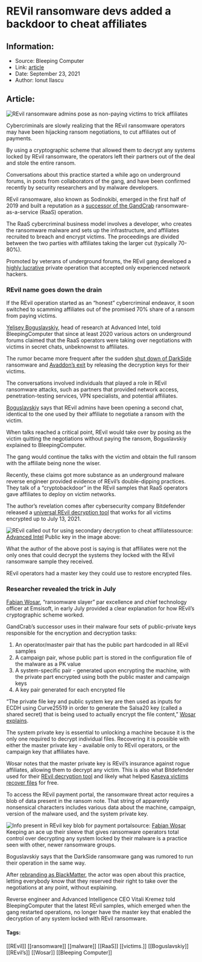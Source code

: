 # REVil ransomware devs added a backdoor to cheat affiliates
### 

## Information:
+ Source: Bleeping Computer
+ Link: [article](https://www.bleepingcomputer.com/news/security/revil-ransomware-devs-added-a-backdoor-to-cheat-affiliates/)
+ Date: September 23, 2021
+ Author: Ionut Ilascu


## Article:
![REvil ransomware admins pose as non-paying victims to trick affiliates](https://www.bleepstatic.com/content/hl-images/2020/06/02/REvil1.jpg)


Cybercriminals are slowly realizing that the REvil ransomware operators may have been hijacking ransom negotiations, to cut affiliates out of payments.


By using a cryptographic scheme that allowed them to decrypt any systems locked by REvil ransomware, the operators left their partners out of the deal and stole the entire ransom.


Conversations about this practice started a while ago on underground forums, in posts from collaborators of the gang, and have been confirmed recently by security researchers and by malware developers.


REvil ransomware, also known as Sodinokibi, emerged in the first half of 2019 and built a reputation as a [successor of the GandCrab](https://www.bleepingcomputer.com/news/security/shared-code-links-sodinokibi-to-gandcrab-minus-the-fun-and-games/) ransomware-as-a-service (RaaS) operation.


The RaaS cybercriminal business model involves a developer, who creates the ransomware malware and sets up the infrastructure, and affiliates recruited to breach and encrypt victims. The proceedings are divided between the two parties with affiliates taking the larger cut (typically 70-80%). 


Promoted by veterans of underground forums, the REvil gang developed a [highly lucrative](https://www.bleepingcomputer.com/news/security/a-look-inside-the-highly-profitable-sodinokibi-ransomware-business/) private operation that accepted only experienced network hackers.


### REvil name goes down the drain


If the REvil operation started as an “honest” cybercriminal endeavor, it soon switched to scamming affiliates out of the promised 70% share of a ransom from paying victims.


[Yelisey Boguslavskiy](https://twitter.com/y_advintel), head of research at Advanced Intel, told BleepingComputer that since at least 2020 various actors on underground forums claimed that the RaaS operators were taking over negotiations with victims in secret chats, unbeknownst to affiliates.


The rumor became more frequent after the sudden [shut down of DarkSide](https://www.bleepingcomputer.com/news/security/darkside-ransomware-servers-reportedly-seized-operation-shuts-down/) ransomware and [Avaddon’s exit](https://www.bleepingcomputer.com/news/security/avaddon-ransomware-shuts-down-and-releases-decryption-keys/) by releasing the decryption keys for their victims.


The conversations involved individuals that played a role in REvil ransomware attacks, such as partners that provided network access, penetration-testing services, VPN specialists, and potential affiliates.


[Boguslavskiy](https://twitter.com/y_advintel) says that REvil admins have been opening a second chat, identical to the one used by their affiliate to negotiate a ransom with the victim.


When talks reached a critical point, REvil would take over by posing as the victim quitting the negotiations without paying the ransom, Boguslavskiy explained to BleepingComputer.


The gang would continue the talks with the victim and obtain the full ransom with the affiliate being none the wiser.


Recently, these claims got more substance as an underground malware reverse engineer provided evidence of REvil’s double-dipping practices. They talk of a “cryptobackdoor” in the REvil samples that RaaS operators gave affiliates to deploy on victim networks.


The author’s revelation comes after cybersecurity company Bitdefender released a [universal REvil decryption tool](https://www.bleepingcomputer.com/news/security/free-revil-ransomware-master-decrypter-released-for-past-victims/) that works for all victims encrypted up to July 13, 2021.



![REvil called out for using secondary decryption to cheat affiliates](https://www.bleepstatic.com/images/news/u/1100723/Ransomware/Sodinokibi%20(REvil)/REvilCryptoBackdoor.jpg)source: [Advanced Intel](https://www.advintel.io/)
Public key in the image above:


What the author of the above post is saying is that affiliates were not the only ones that could decrypt the systems they locked with the REvil ransomware sample they received.


REvil operators had a master key they could use to restore encrypted files.


### Researcher revealed the trick in July


[Fabian Wosar](https://twitter.com/fwosar), “ransomware slayer” par excellence and chief technology officer at Emsisoft, in early July provided a clear explanation for how REvil’s cryptographic scheme worked.


GandCrab’s successor uses in their malware four sets of public-private keys responsible for the encryption and decryption tasks:


1. An operator/master pair that has the public part hardcoded in all REvil samples
2. A campaign pair, whose public part is stored in the configuration file of the malware as a PK value
3. A system-specific pair - generated upon encrypting the machine, with the private part encrypted using both the public master and campaign keys
4. A key pair generated for each encrypted file



“The private file key and public system key are then used as inputs for ECDH using Curve25519 in order to generate the Salsa20 key (called a shared secret) that is being used to actually encrypt the file content,” [Wosar explains](https://twitter.com/fwosar/status/1411281336065794049).



The system private key is essential to unlocking a machine because it is the only one required to decrypt individual files. Recovering it is possible with either the master private key - available only to REvil operators, or the campaign key that affiliates have.


Wosar notes that the master private key is REvil’s insurance against rogue affiliates, allowing them to decrypt any victim. This is also what Bitdefender used for their [REvil decryption tool](https://download.bitdefender.com/am/malware_removal/BDREvilDecryptor.exe) and likely what helped [Kaseya victims recover files](https://www.bleepingcomputer.com/news/security/kaseya-obtains-universal-decryptor-for-revil-ransomware-victims/) for free.


To access the REvil payment portal, the ransomware threat actor requires a blob of data present in the ransom note. That string of apparently nonsensical characters includes various data about the machine, campaign, version of the malware used, and the system private key.



![Info present in REvil key blob for payment portal](https://www.bleepstatic.com/images/news/u/1100723/Ransomware/Sodinokibi%20(REvil)/REvilDataBlob.jpg)source: [Fabian Wosar](https://twitter.com/fwosar/status/1411297199879823366)
Keeping an ace up their sleeve that gives ransomware operators total control over decrypting any system locked by their malware is a practice seen with other, newer ransomware groups.


Boguslavskiy says that the DarkSide ransomware gang was rumored to run their operation in the same way.


After [rebranding as BlackMatter](https://www.bleepingcomputer.com/news/security/darkside-ransomware-gang-returns-as-new-blackmatter-operation/), the actor was open about this practice, letting everybody know that they reserved their right to take over the negotiations at any point, without explaining.


Reverse engineer and Advanced Intelligence CEO Vitali Kremez told BleepingComputer that the latest REvil samples, which emerged when the gang restarted operations, no longer have the master key that enabled the decryption of any system locked with REvil ransomware.




#### Tags:
[[REvil]] [[ransomware]] [[malware]] [[RaaS]] [[victims.]] [[Boguslavskiy]] [[REvil’s]] [[Wosar]] [[Bleeping Computer]]
